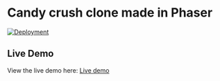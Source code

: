 # Candy crush clone made in Phaser

[![Deployment](https://github.com/smartkiiwii/candy-crush-phaser/actions/workflows/webpack.yml/badge.svg)](https://github.com/smartkiiwii/candy-crush-phaser/actions/workflows/webpack.yml)

## Live Demo
View the live demo here: [Live demo]([https://dumbkiwi.github.io/bouncing-ball-phaser/](https://smartkiiwii.github.io/candy-crush-phaser/))
